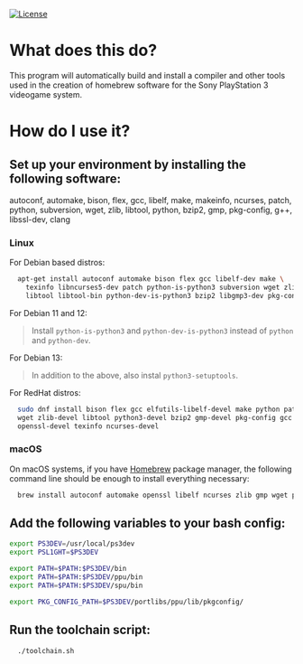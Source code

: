 [![License](https://img.shields.io/github/license/ps3dev/ps3toolchain.svg)](./LICENSE)

  What does this do?
 ====================

  This program will automatically build and install a compiler and other
  tools used in the creation of homebrew software for the Sony PlayStation 3
  videogame system.

  How do I use it?
 ==================

## Set up your environment by installing the following software:

  autoconf, automake, bison, flex, gcc, libelf, make, makeinfo,
  ncurses, patch, python, subversion, wget, zlib, libtool, python,
  bzip2, gmp, pkg-config, g++, libssl-dev, clang

### Linux

For Debian based distros:

```bash
  apt-get install autoconf automake bison flex gcc libelf-dev make \
    texinfo libncurses5-dev patch python-is-python3 subversion wget zlib1g-dev \
    libtool libtool-bin python-dev-is-python3 bzip2 libgmp3-dev pkg-config g++ libssl-dev clang python3-distutils-extra
```

For Debian 11 and 12:

> Install `python-is-python3` and `python-dev-is-python3` instead of
  `python` and `python-dev`.

For Debian 13:

> In addition to the above, also instal `python3-setuptools`.


For RedHat distros:

```bash 
  sudo dnf install bison flex gcc elfutils-libelf-devel make python path \
  wget zlib-devel libtool python3-devel bzip2 gmp-devel pkg-config gcc \
  openssl-devel texinfo ncurses-devel
```

### macOS

  On macOS systems, if you have [Homebrew](http://brew.sh) package manager, the following command line should
  be enough to install everything necessary:

```bash
  brew install autoconf automake openssl libelf ncurses zlib gmp wget pkg-config
```

## Add the following variables to your bash config:
```bash
export PS3DEV=/usr/local/ps3dev
export PSL1GHT=$PS3DEV

export PATH=$PATH:$PS3DEV/bin
export PATH=$PATH:$PS3DEV/ppu/bin
export PATH=$PATH:$PS3DEV/spu/bin

export PKG_CONFIG_PATH=$PS3DEV/portlibs/ppu/lib/pkgconfig/
```

## Run the toolchain script:
```bash
  ./toolchain.sh
```
